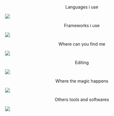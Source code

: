 <p align="center">
  <p align="center">Languages i use</p>
    <img src="https://skillicons.dev/icons?i=html,css,js,ts,php,dart,java,c,cs,java,jquery,mysql,py,bootstrap,sqlite" />
  <br>
  
  <p align="center">Frameworks i use</p>
    <img src="https://skillicons.dev/icons?i=flutter,django,angular,dotnet,arduino,laravel,react,redux,spring,symfony,vue" />
  <br>
  
  <p align="center">Where can you find me</p>
    <img src="https://skillicons.dev/icons?i=instagram,linkedin,stackoverflow,twitter" />
 <br>
 
  <p align="center">Editing</p>
    <img src="https://skillicons.dev/icons?i=ai,ae,ps,pr,figma" />	
	 <br>
	 
  <p align="center">Where the magic happens</p>
    <img src="https://skillicons.dev/icons?i=vscode,visualstudio,idea" />
 <br>
 
  <p align="center">Others tools and softwares</p>  
    <img src="https://skillicons.dev/icons?i=wordpress,gradle,github,git,matlab,linux,eclipse,discord,docker,sketchup,codepen,autocad,azure" />
</p>

